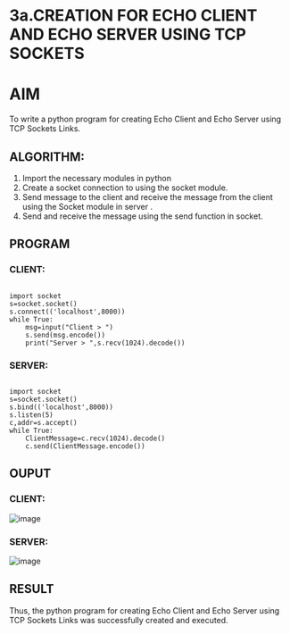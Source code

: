 # 3a.CREATION FOR ECHO CLIENT AND ECHO SERVER USING TCP SOCKETS
# AIM
To write a python program for creating Echo Client and Echo Server using TCP
Sockets Links.
## ALGORITHM:
1. Import the necessary modules in python
2. Create a socket connection to using the socket module.
3. Send message to the client and receive the message from the client using the Socket module in
 server .
4. Send and receive the message using the send function in socket.
## PROGRAM
### CLIENT:
```
 
import socket 
s=socket.socket() 
s.connect(('localhost',8000)) 
while True: 
    msg=input("Client > ") 
    s.send(msg.encode()) 
    print("Server > ",s.recv(1024).decode())
```
### SERVER:
```
 
import socket 
s=socket.socket() 
s.bind(('localhost',8000)) 
s.listen(5) 
c,addr=s.accept() 
while True: 
    ClientMessage=c.recv(1024).decode() 
    c.send(ClientMessage.encode()) 
```
## OUPUT
### CLIENT:
![image](https://github.com/user-attachments/assets/a8eb57b4-e203-4d2b-950d-a9242fa109bf)
### SERVER:
![image](https://github.com/user-attachments/assets/33d29a92-4d77-47e9-b447-a3c7b95028a4)

## RESULT
Thus, the python program for creating Echo Client and Echo Server using TCP Sockets Links 
was successfully created and executed.
